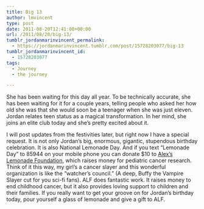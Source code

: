```yaml
---
title: Big 13
author: lmvincent
type: post
date: 2011-08-20T12:41:00+00:00
url: /2011/08/20/big-13/
tumblr_jordanmarinvincent_permalink:
  - https://jordanmarinvincent.tumblr.com/post/15728203077/big-13
tumblr_jordanmarinvincent_id:
  - 15728203077
tags:
  - Journey
  - the journey

---
```

She has been waiting for this day all year. To be technically accurate, she has been waiting for it for a couple years, telling people who asked her how old she was that she would soon be a teenager when she was just eleven. Jordan relates teen status as a magical transformation. In her mind, she joins an elite club today and she&rsquo;s pretty excited about it.

I will post updates from the festivities later, but right now I have a special request. It is not only Jordan&rsquo;s big, enormous, gigantic, stupendous birthday celebration. It is also National Lemonade Day. And if you text &ldquo;Lemonade Day&rdquo; to 85944 on your mobile phone you can donate $10 to <a href="https://www.alexslemonade.org/" target="_blank" rel="noopener">Alex&rsquo;s Lemonade Foundation</a>, which raises money for pediatric cancer research. Think of it this way, my girl&rsquo;s a cancer slayer and this wonderful organization is like the &ldquo;watcher&rsquo;s council.&rdquo; (A deep, Buffy the Vampire Slayer cut for you sci-fi fans). ALF does fantastic work. It raises money to end childhood cancer, but it also provides loving support to children and their families. If you really want to get your groove on for Jordan&rsquo;s birthday today, pour yourself a glass of lemonade and give a gift to ALF.